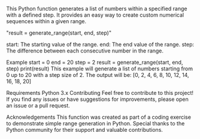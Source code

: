 This Python function generates a list of numbers within a specified range with a defined step. It provides an easy way to create custom numerical sequences within a given range.

"result = generate_range(start, end, step)"

start: The starting value of the range.
end: The end value of the range.
step: The difference between each consecutive number in the range.

Example
start = 0
end = 20
step = 2
result = generate_range(start, end, step)
print(result)
This example will generate a list of numbers starting from 0 up to 20 with a step size of 2. The output will be:
[0, 2, 4, 6, 8, 10, 12, 14, 16, 18, 20]

Requirements
Python 3.x
Contributing
Feel free to contribute to this project! If you find any issues or have suggestions for improvements, please open an issue or a pull request.

Acknowledgements
This function was created as part of a coding exercise to demonstrate simple range generation in Python. Special thanks to the Python community for their support and valuable contributions.
